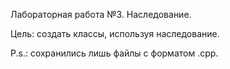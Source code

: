 Лабораторная работа №3. Наследование.

Цель: создать классы, используя наследование.

P.s.: сохранились лишь файлы с форматом .cpp.
